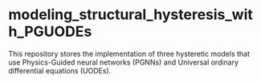 # modeling_structural_hysteresis_with_PGUODEs
This repository stores the implementation of three hysteretic models that use Physics-Guided neural networks (PGNNs) and Universal ordinary differential equations (UODEs).
